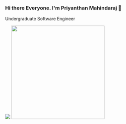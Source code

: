 ### Hi there Everyone. I'm Priyanthan Mahindaraj 👋

Undergraduate Software Engineer

<img src="https://github-readme-stats.vercel.app/api?username=priyan00&show_icons=true&theme=midnight-purple">
<img src="https://github-readme-stats.vercel.app/api/top-langs?username=priyan00&layout=demo&theme=midnight-purple&count_private=true&show_icons=true" width="300px">

